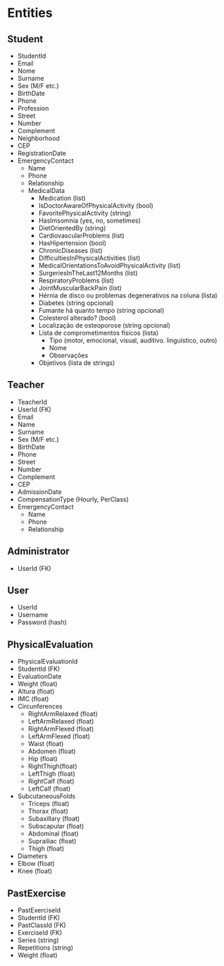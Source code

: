 # Entities

## Student
- StudentId
- Email
- Nome
- Surname
- Sex (M/F etc.)
- BirthDate
- Phone
- Profession
- Street
- Number
- Complement
- Neighborhood
- CEP
- RegistrationDate
- EmergencyContact
    - Name
    - Phone
    - Relationship
  - MedicalData
    - Medication (list)
    - IsDoctorAwareOfPhysicalActivity (bool)
    - FavoritePhysicalActivity (string)
    - HasImsomnia (yes, no, sometimes)
    - DietOrientedBy (string)
    - CardiovascularProblems (list)
    - HasHipertension (bool)
    - ChronicDiseases (list)
    - DifficultiesInPhysicalActivities (list)
    - MedicalOrientationsToAvoidPhysicalActivity (list)
    - SurgeriesInTheLast12Months (list)
    - RespiratoryProblems (list)
    - JointMuscularBackPain (list)
    - Hérnia de disco ou problemas degenerativos na coluna (lista)
    - Diabetes (string opcional)
    - Fumante há quanto tempo (string opcional)
    - Colesterol alterado? (bool)
    - Localização de osteoporose (string opcional)
    - Lista de comprometimentos físicos (lista)
      - Tipo (motor, emocional, visual, auditivo. linguístico, outro)
      - Nome
      - Observações
    - Objetivos (lista de strings)

## Teacher
- TeacherId
- UserId (FK)
- Email
- Name
- Surname
- Sex (M/F etc.)
- BirthDate
- Phone
- Street
- Number
- Complement
- CEP
- AdmissionDate
- CompensationType (Hourly, PerClass)
- EmergencyContact
    - Name
    - Phone
    - Relationship

## Administrator
- UserId (FK)

## User
- UserId
- Username
- Password (hash)

## PhysicalEvaluation
- PhysicalEvaluationId
- StudentId (FK)
- EvaluationDate
- Weight (float)
- Altura (float)
- IMC (float)
- Circunferences
  - RightArmRelaxed (float)
  - LeftArmRelaxed (float)
  - RightArmFlexed (float)
  - LeftArmFlexed (float)
  - Waist (float)
  - Abdomen (float)
  - Hip (float)
  - RightThigh(float)
  - LeftThigh (float)
  - RightCalf (float)
  - LeftCalf (float)
- SubcutaneousFolds
  - Triceps (float)
  - Thorax (float)
  - Subaxillary (float)
  - Subscapular (float)
  - Abdominal (float)
  - Suprailiac (float)
  - Thigh (float)
- Diameters
- Elbow (float)
- Knee (float)

## PastExercise
- PastExerciseId
- StudentId (FK)
- PastClassId (FK)
- ExerciseId (FK)
- Series (string)
- Repetitions (string)
- Weight (float)
